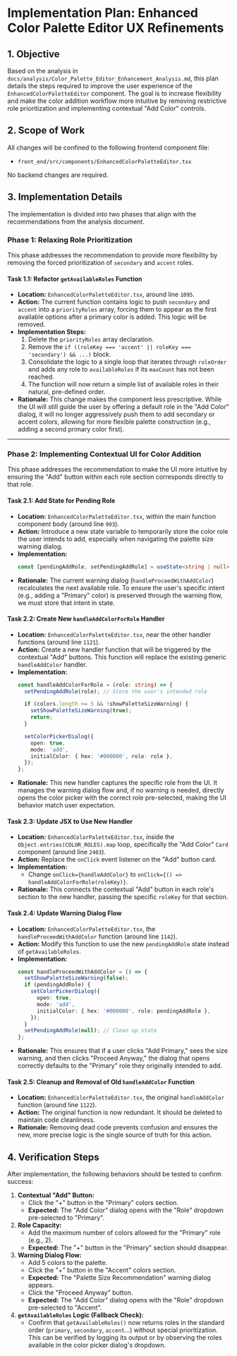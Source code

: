 # Implementation Plan: Enhanced Color Palette Editor UX Refinements

## 1. Objective

Based on the analysis in `docs/analysis/Color_Palette_Editor_Enhancement_Analysis.md`, this plan details the steps required to improve the user experience of the `EnhancedColorPaletteEditor` component. The goal is to increase flexibility and make the color addition workflow more intuitive by removing restrictive role prioritization and implementing contextual "Add Color" controls.

## 2. Scope of Work

All changes will be confined to the following frontend component file:
*   `front_end/src/components/EnhancedColorPaletteEditor.tsx`

No backend changes are required.

## 3. Implementation Details

The implementation is divided into two phases that align with the recommendations from the analysis document.

### Phase 1: Relaxing Role Prioritization

This phase addresses the recommendation to provide more flexibility by removing the forced prioritization of `secondary` and `accent` roles.

#### **Task 1.1: Refactor `getAvailableRoles` Function**

*   **Location:** `EnhancedColorPaletteEditor.tsx`, around line `1095`.
*   **Action:** The current function contains logic to push `secondary` and `accent` into a `priorityRoles` array, forcing them to appear as the first available options after a primary color is added. This logic will be removed.
*   **Implementation Steps:**
    1.  Delete the `priorityRoles` array declaration.
    2.  Remove the `if ((roleKey === 'accent' || roleKey === 'secondary') && ...)` block.
    3.  Consolidate the logic to a single loop that iterates through `roleOrder` and adds any role to `availableRoles` if its `maxCount` has not been reached.
    4.  The function will now return a simple list of available roles in their natural, pre-defined order.
*   **Rationale:** This change makes the component less prescriptive. While the UI will still guide the user by offering a default role in the "Add Color" dialog, it will no longer aggressively push them to add secondary or accent colors, allowing for more flexible palette construction (e.g., adding a second primary color first).

---

### Phase 2: Implementing Contextual UI for Color Addition

This phase addresses the recommendation to make the UI more intuitive by ensuring the "Add" button within each role section corresponds directly to that role.

#### **Task 2.1: Add State for Pending Role**

*   **Location:** `EnhancedColorPaletteEditor.tsx`, within the main function component body (around line `993`).
*   **Action:** Introduce a new state variable to temporarily store the color role the user intends to add, especially when navigating the palette size warning dialog.
*   **Implementation:**
    ```typescript
    const [pendingAddRole, setPendingAddRole] = useState<string | null>(null);
    ```
*   **Rationale:** The current warning dialog (`handleProceedWithAddColor`) recalculates the next available role. To ensure the user's specific intent (e.g., adding a "Primary" color) is preserved through the warning flow, we must store that intent in state.

#### **Task 2.2: Create New `handleAddColorForRole` Handler**

*   **Location:** `EnhancedColorPaletteEditor.tsx`, near the other handler functions (around line `1121`).
*   **Action:** Create a new handler function that will be triggered by the contextual "Add" buttons. This function will replace the existing generic `handleAddColor` handler.
*   **Implementation:**
    ```typescript
    const handleAddColorForRole = (role: string) => {
      setPendingAddRole(role); // Store the user's intended role

      if (colors.length >= 5 && !showPaletteSizeWarning) {
        setShowPaletteSizeWarning(true);
        return;
      }

      setColorPickerDialog({
        open: true,
        mode: 'add',
        initialColor: { hex: '#000000', role: role },
      });
    };
    ```
*   **Rationale:** This new handler captures the specific role from the UI. It manages the warning dialog flow and, if no warning is needed, directly opens the color picker with the correct role pre-selected, making the UI behavior match user expectation.

#### **Task 2.3: Update JSX to Use New Handler**

*   **Location:** `EnhancedColorPaletteEditor.tsx`, inside the `Object.entries(COLOR_ROLES).map` loop, specifically the "Add Color" `Card` component (around line `2403`).
*   **Action:** Replace the `onClick` event listener on the "Add" button card.
*   **Implementation:**
    *   Change `onClick={handleAddColor}` to `onClick={() => handleAddColorForRole(roleKey)}`.
*   **Rationale:** This connects the contextual "Add" button in each role's section to the new handler, passing the specific `roleKey` for that section.

#### **Task 2.4: Update Warning Dialog Flow**

*   **Location:** `EnhancedColorPaletteEditor.tsx`, the `handleProceedWithAddColor` function (around line `1142`).
*   **Action:** Modify this function to use the new `pendingAddRole` state instead of `getAvailableRoles`.
*   **Implementation:**
    ```typescript
    const handleProceedWithAddColor = () => {
      setShowPaletteSizeWarning(false);
      if (pendingAddRole) {
        setColorPickerDialog({
          open: true,
          mode: 'add',
          initialColor: { hex: '#000000', role: pendingAddRole },
        });
      }
      setPendingAddRole(null); // Clean up state
    };
    ```
*   **Rationale:** This ensures that if a user clicks "Add Primary," sees the size warning, and then clicks "Proceed Anyway," the dialog that opens correctly defaults to the "Primary" role they originally intended to add.

#### **Task 2.5: Cleanup and Removal of Old `handleAddColor` Function**

*   **Location:** `EnhancedColorPaletteEditor.tsx`, the original `handleAddColor` function (around line `1122`).
*   **Action:** The original function is now redundant. It should be deleted to maintain code cleanliness.
*   **Rationale:** Removing dead code prevents confusion and ensures the new, more precise logic is the single source of truth for this action.

## 4. Verification Steps

After implementation, the following behaviors should be tested to confirm success:

1.  **Contextual "Add" Button:**
    *   Click the "+" button in the "Primary" colors section.
    *   **Expected:** The "Add Color" dialog opens with the "Role" dropdown pre-selected to "Primary".
2.  **Role Capacity:**
    *   Add the maximum number of colors allowed for the "Primary" role (e.g., 2).
    *   **Expected:** The "+" button in the "Primary" section should disappear.
3.  **Warning Dialog Flow:**
    *   Add 5 colors to the palette.
    *   Click the "+" button in the "Accent" colors section.
    *   **Expected:** The "Palette Size Recommendation" warning dialog appears.
    *   Click the "Proceed Anyway" button.
    *   **Expected:** The "Add Color" dialog opens with the "Role" dropdown pre-selected to "Accent".
4.  **`getAvailableRoles` Logic (Fallback Check):**
    *   Confirm that `getAvailableRoles()` now returns roles in the standard order (`primary`, `secondary`, `accent`...) without special prioritization. This can be verified by logging its output or by observing the roles available in the color picker dialog's dropdown.